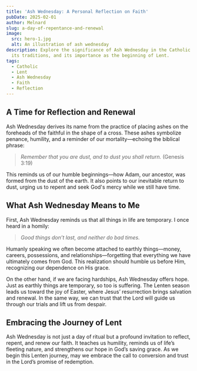 ```yaml
---
title: 'Ash Wednesday: A Personal Reflection on Faith'
pubDate: 2025-02-01
author: Melnard
slug: a-day-of-repentance-and-renewal
image:
  src: hero-1.jpg
  alt: An illustration of ash wednesday
description: Explore the significance of Ash Wednesday in the Catholic faith,
  its traditions, and its importance as the beginning of Lent.
tags:
  - Catholic
  - Lent
  - Ash Wednesday
  - Faith
  - Reflection
---
```


## A Time for Reflection and Renewal

Ash Wednesday derives its name from the practice of placing ashes on the foreheads of the faithful in the shape of a cross. These ashes symbolize penance, humility, and a reminder of our mortality—echoing the biblical phrase:

> _Remember that you are dust, and to dust you shall return._ (Genesis 3:19)

This reminds us of our humble beginnings—how Adam, our ancestor, was formed from the dust of the earth. It also points to our inevitable return to dust, urging us to repent and seek God's mercy while we still have time.

## What Ash Wednesday Means to Me

First, Ash Wednesday reminds us that all things in life are temporary. I once heard in a homily:

> _Good things don’t last, and neither do bad times._

Humanly speaking we often become attached to earthly things—money, careers, possessions, and relationships—forgetting that everything we have ultimately comes from God. This realization should humble us before Him, recognizing our dependence on His grace.

On the other hand, if we are facing hardships, Ash Wednesday offers hope. Just as earthly things are temporary, so too is suffering. The Lenten season leads us toward the joy of Easter, where Jesus’ resurrection brings salvation and renewal. In the same way, we can trust that the Lord will guide us through our trials and lift us from despair.

## Embracing the Journey of Lent

Ash Wednesday is not just a day of ritual but a profound invitation to reflect, repent, and renew our faith. It teaches us humility, reminds us of life’s fleeting nature, and strengthens our hope in God’s saving grace. As we begin this Lenten journey, may we embrace the call to conversion and trust in the Lord’s promise of redemption.
